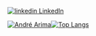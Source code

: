 <p>
  <a href="https://www.linkedin.com/in/andrehiromiarima/" rel="nofollow noreferrer">
    <img src="https://i.stack.imgur.com/gVE0j.png" alt="linkedin"> LinkedIn
  </a>
</p>

[![André Arima](https://github-readme-stats.vercel.app/api?username=andrearima&hide=contribs&theme=buefy&show_icons=true)](https://github.com/andrearima)[![Top Langs](https://github-readme-stats.vercel.app/api/top-langs/?username=andrearima&layout=compact&theme=buefy&show_icons=true)](https://github.com/andrearima)

